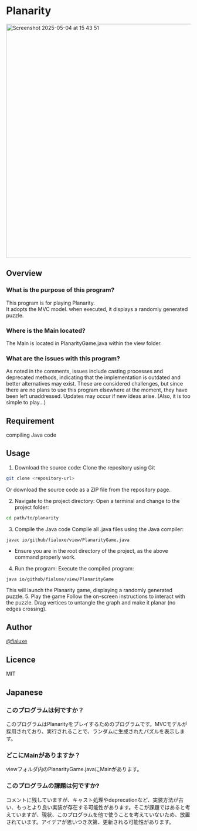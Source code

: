 # Planarity

<img width="638" alt="Screenshot 2025-05-04 at 15 43 51" src="https://github.com/user-attachments/assets/89a6cbde-0d17-444e-9f38-f8f58a18aa4e" />


## Overview
### What is the purpose of this program?
This program is for playing Planarity.  
It adopts the MVC model. when executed, it displays a randomly generated puzzle.

### Where is the Main located?
The Main is located in PlanarityGame.java within the view folder.

### What are the issues with this program?
As noted in the comments, issues include casting processes and deprecated methods, indicating that the implementation is outdated and better alternatives may exist. These are considered challenges, but since there are no plans to use this program elsewhere at the moment, they have been left unaddressed. Updates may occur if new ideas arise.
(Also, it is too simple to play...)

## Requirement
compiling Java code

## Usage
1. Download the source code:
Clone the repository using Git
```bash
git clone <repository-url>
```
Or download the source code as a ZIP file from the repository page.

2. Navigate to the project directory:
Open a terminal and change to the project folder:
```bash
cd path/to/planarity
```
3. Compile the Java code
Compile all .java files using the Java compiler:
```
javac io/github/fialuxe/view/PlanarityGame.java
```
* Ensure you are in the root directory of the project, as the above command properly work.
4. Run the program:
Execute the compiled program:
```
java io/github/fialuxe/view/PlanarityGame
```
This will launch the Planarity game, displaying a randomly generated puzzle.
5. Play the game
Follow the on-screen instructions to interact with the puzzle. Drag vertices to untangle the graph and make it planar (no edges crossing).
## Author
[@fialuxe](https://github.com/fialuxe)
## Licence
MIT



## Japanese
### このプログラムは何ですか？
このプログラムはPlanarityをプレイするためのプログラムです。MVCモデルが採用されており、実行されることで、ランダムに生成されたパズルを表示します。
### どこにMainがありますか？
viewフォルダ内のPlanarityGame.javaにMainがあります。
### このプログラムの課題は何ですか?
コメントに残していますが、キャスト処理やdeprecationなど、実装方法が古い、もっとより良い実装が存在する可能性があります。そこが課題ではあると考えていますが、現状、このプログラムを他で使うことを考えていないため、放置されています。アイデアが思いつき次第、更新される可能性があります。

